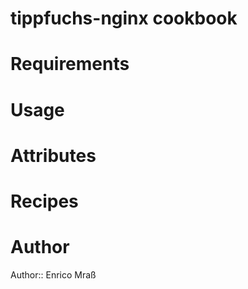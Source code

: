 # tippfuchs-nginx cookbook

# Requirements

# Usage

# Attributes

# Recipes

# Author

Author:: Enrico Mraß
